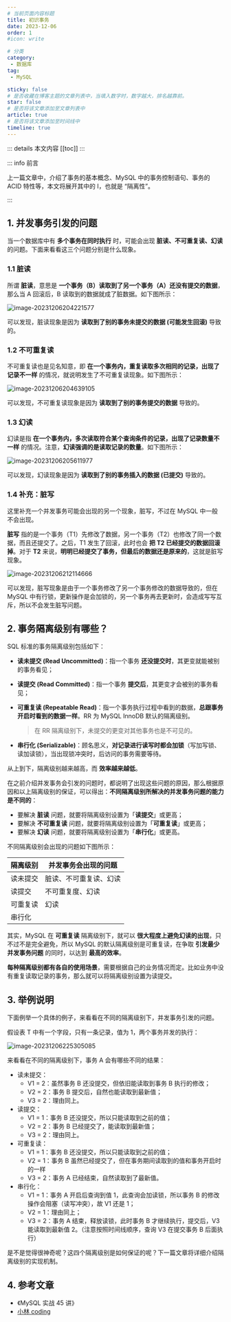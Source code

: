 ```yaml
---
# 当前页面内容标题
title: 初识事务
date: 2023-12-06
order: 1
#icon: write

# 分类
category:
 - 数据库
tag:
 - MySQL

sticky: false
# 是否收藏在博客主题的文章列表中，当填入数字时，数字越大，排名越靠前。
star: false
# 是否将该文章添加至文章列表中
article: true
# 是否将该文章添加至时间线中
timeline: true
---
```



::: details 本文内容
[[toc]]
:::


::: info 前言

上一篇文章中，介绍了事务的基本概念、MySQL 中的事务控制语句、事务的 ACID 特性等，本文将展开其中的 I，也就是 “隔离性”。

:::

## 1. 并发事务引发的问题

当一个数据库中有 **多个事务在同时执行** 时，可能会出现 **脏读、不可重复读、幻读** 的问题。下面来看看这三个问题分别是什么现象。

### 1.1 脏读

所谓 **脏读**，意思是 **一个事务（B）读取到了另一个事务（A）还没有提交的数据**，那么当 A 回滚后，B 读取到的数据就成了脏数据。如下图所示：

![image-20231206204221577](https://run-notes.oss-cn-beijing.aliyuncs.com/notes/%E4%BA%8B%E5%8A%A1%2F%E4%BA%8B%E5%8A%A1%E9%9A%94%E7%A6%BB%E7%BA%A7%E5%88%AB.assets-2023_12_06-1701866552.png)

可以发现，脏读现象是因为 **读取到了别的事务未提交的数据 (可能发生回滚)** 导致的。

### 1.2 不可重复读

不可重复读也是见名知意，即 **在一个事务内，重复读取多次相同的记录，出现了记录不一样** 的情况，就说明发生了不可重复读现象。如下图所示：

![image-20231206204639105](https://run-notes.oss-cn-beijing.aliyuncs.com/notes/%E4%BA%8B%E5%8A%A1%2F%E4%BA%8B%E5%8A%A1%E9%9A%94%E7%A6%BB%E7%BA%A7%E5%88%AB.assets-2023_12_06-1701866801.png)

可以发现，不可重复读现象是因为 **读取到了别的事务提交的数据** 导致的。

### 1.3 幻读

幻读是指 **在一个事务内，多次读取符合某个查询条件的记录，出现了记录数量不一样** 的情况。注意，**幻读强调的是读取记录的数量**。如下图所示：

![image-20231206205611977](https://run-notes.oss-cn-beijing.aliyuncs.com/notes/%E4%BA%8B%E5%8A%A1%2F%E4%BA%8B%E5%8A%A1%E9%9A%94%E7%A6%BB%E7%BA%A7%E5%88%AB.assets-2023_12_06-1701867373.png)

可以发现，幻读现象是因为 **读取到了别的事务插入的数据 (已提交)** 导致的。

### 1.4 补充：脏写

这里补充一个并发事务可能会出现的另一个现象，脏写，不过在 MySQL 中一般不会出现。

**脏写** 指的是一个事务（T1）先修改了数据，另一个事务（T2）也修改了同一个数据，而且还提交了。之后，T1 发生了回滚，此时也会 **把 T2 已经提交的数据回滚掉**。对于 **T2** 来说，**明明已经提交了事务，但最后的数据还是原来的**，这就是脏写现象。

![image-20231206212114666](https://run-notes.oss-cn-beijing.aliyuncs.com/notes/%E4%BA%8B%E5%8A%A1%2F%E4%BA%8B%E5%8A%A1%E9%9A%94%E7%A6%BB%E7%BA%A7%E5%88%AB.assets-2023_12_06-1701868881.png)

可以发现，脏写现象是由于一个事务修改了另一个事务修改的数据导致的，但在 MySQL 中有行锁，更新操作是会加锁的，另一个事务再去更新时，会造成写写互斥，所以不会发生脏写问题。

## 2. 事务隔离级别有哪些？

SQL 标准的事务隔离级别包括如下：

- **读未提交 (Read Uncommitted)**：指一个事务 **还没提交时**，其更变就能被别的事务看见；

- **读提交 (Read Committed)**：指一个事务 **提交后**，其更变才会被别的事务看见；

- **可重复读 (Repeatable Read)**：指一个事务执行过程中看到的数据，**总跟事务开启时看到的数据一样**。RR 为 MySQL InnoDB 默认的隔离级别。

  > 在 RR 隔离级别下，未提交的更变对其他事务也是不可见的。

- **串行化 (Serializable)**：顾名思义，**对记录进行读写时都会加锁**（写加写锁、读加读锁），当出现锁冲突时，后访问的事务需要等待。

从上到下，隔离级别越来越高，而 **效率越来越低**。

在之前介绍并发事务会引发的问题时，都说明了出现这些问题的原因，那么根据原因和以上隔离级别的保证，可以得出：**不同隔离级别所解决的并发事务问题的能力是不同的**：

- 要解决 **脏读** 问题，就要将隔离级别设置为「**读提交**」或更高；
- 要解决 **不可重复读** 问题，就要将隔离级别设置为「**可重复读**」或更高；
- 要解决 **幻读** 问题，就要将隔离级别设置为「**串行化**」或更高。

不同隔离级别会出现的问题如下图所示：

| 隔离级别 | 并发事务会出现的问题   |
| -------- | ---------------------- |
| 读未提交 | 脏读、不可重复读、幻读 |
| 读提交   | 不可重复度、幻读       |
| 可重复读 | 幻读                   |
| 串行化   |                        |

其实，MySQL 在 **可重复读** 隔离级别下，就可以 **很大程度上避免幻读的出现**，只不过不是完全避免，所以 MySQL 的默认隔离级别是可重复读，在争取 **引发最少并发事务问题** 的同时，以达到 **最高的效率**。

**每种隔离级别都有各自的使用场景**，需要根据自己的业务情况而定。比如业务中没有重复读取记录的事务，那么就可以将隔离级别设置为读提交。

## 3. 举例说明

下面例举一个具体的例子，来看看在不同的隔离级别下，并发事务引发的问题。

假设表 T 中有一个字段，只有一条记录，值为 1，两个事务并发的执行：

![image-20231206225305085](https://run-notes.oss-cn-beijing.aliyuncs.com/notes/%E4%BA%8B%E5%8A%A1%2F%E4%BA%8B%E5%8A%A1%E9%9A%94%E7%A6%BB%E7%BA%A7%E5%88%AB.assets-2023_12_06-1701874388.png)

来看看在不同的隔离级别下，事务 A 会有哪些不同的结果：

- 读未提交：
  - V1 = 2：虽然事务 B 还没提交，但依旧能读取到事务 B 执行的修改；
  - V2 = 2：事务 B 提交后，自然也能读取到最新值；
  - V3 = 2：理由同上。
- 读提交：
  - V1 = 1：事务 B 还没提交，所以只能读取到之前的值；
  - V2 = 2：事务 B 已经提交了，能读取到最新值；
  - V3 = 2：理由同上。
- 可重复读：
  - V1 = 1：事务 B 还没提交，所以只能读取到之前的值；
  - V2 = 1：事务 B 虽然已经提交了，但在事务期间读取到的值和事务开启时的一样
  - V3 = 2：事务 A 已经结束，自然读取到了最新值。
- 串行化：
  - V1 = 1：事务 A 开启后查询到值 1，此查询会加读锁，所以事务 B 的修改操作会阻塞（读写冲突），故 V1 还是 1；
  - V2 = 1：理由同上；
  - V3 = 2：事务 A 结束，释放读锁，此时事务 B 才继续执行，提交后，V3 能读取到最新值 2。（注意按照时间线顺序，查询 V3 在提交事务 B 后面执行）

是不是觉得很神奇呢？这四个隔离级别是如何保证的呢？下一篇文章将详细介绍隔离级别的实现机制。

## 4. 参考文章

- 《MySQL 实战 45 讲》
- [小林 coding](https://xiaolincoding.com)


